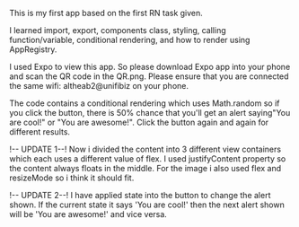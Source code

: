This is my first app based on the first RN task given.

I learned import, export, components class, styling, calling function/variable, conditional rendering, and how to render using AppRegistry.

I used Expo to view this app. So please download Expo app into your phone and scan the QR code in the QR.png. Please ensure that you are connected the same wifi: altheab2@unifibiz on your phone.

The code contains a conditional rendering which uses Math.random so if you click the button, there is 50% chance that you'll get an alert saying"You are cool!" or "You are awesome!". Click the button again and again for different results.



!-- UPDATE 1--!
Now i divided the content into 3 different view containers which each uses a different value of flex. I used justifyContent property so the content always floats in the middle. For the image i also used flex and resizeMode so i think it should fit.

!-- UPDATE 2--!
I have applied state into the button to change the alert shown. If the current state it says 'You are cool!' then the next alert shown will be 'You are awesome!' and vice versa.
